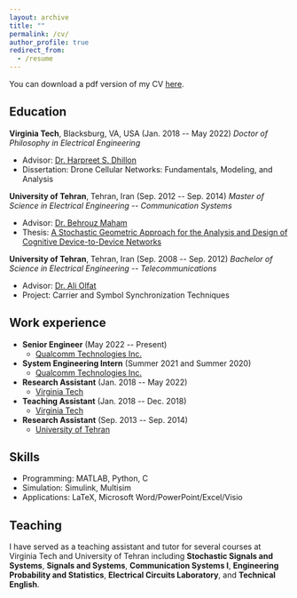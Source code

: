 ```yaml
---
layout: archive
title: ""
permalink: /cv/
author_profile: true
redirect_from:
  - /resume
---
```


You can download a pdf version of my CV [here](CV_MortezaBanagar.pdf).

Education
-----------
**Virginia Tech**, Blacksburg, VA, USA (Jan. 2018 -- May 2022)
*Doctor of Philosophy in Electrical Engineering*
* Advisor: [Dr. Harpreet S. Dhillon](https://www.dhillon.ece.vt.edu/)
* Dissertation: Drone Cellular Networks: Fundamentals, Modeling, and Analysis

**University of Tehran**, Tehran, Iran (Sep. 2012 -- Sep. 2014)
*Master of Science in Electrical Engineering -- Communication Systems*
* Advisor: [Dr. Behrouz Maham](https://sites.google.com/site/behrouzmaham/)
* Thesis: [A Stochastic Geometric Approach for the Analysis and Design of Cognitive Device-to-Device Networks](https://thesis2.ut.ac.ir/newthesis/UTCatalog/UTThesis/Forms/ThesisBrief.aspx?thesisID=02f11fe0-df63-4326-856d-182a9f660618)

**University of Tehran**, Tehran, Iran (Sep. 2008 -- Sep. 2012)
*Bachelor of Science in Electrical Engineering -- Telecommunications*
* Advisor: [Dr. Ali Olfat](https://scholar.google.com/citations?user=VmZ3M3UAAAAJ&hl=en)
* Project: Carrier and Symbol Synchronization Techniques

Work experience
-----------
* **Senior Engineer** (May 2022 -- Present)
  * [Qualcomm Technologies Inc.](https://www.qualcomm.com)
* **System Engineering Intern** (Summer 2021 and Summer 2020)
  * [Qualcomm Technologies Inc.](https://www.qualcomm.com)
* **Research Assistant** (Jan. 2018 -- May 2022)
  * [Virginia Tech](https://vt.edu)
* **Teaching Assistant** (Jan. 2018 -- Dec. 2018)
  * [Virginia Tech](https://vt.edu)
* **Research Assistant** (Sep. 2013 -- Sep. 2014)
  * [University of Tehran](https://ut.ac.ir/en)
  
Skills
-----------
* Programming: MATLAB, Python, C
* Simulation: Simulink, Multisim
* Applications: LaTeX, Microsoft Word/PowerPoint/Excel/Visio  
  
Teaching
-----------
I have served as a teaching assistant and tutor for several courses at Virginia Tech and University of Tehran including **Stochastic Signals and Systems**, **Signals and Systems**, **Communication Systems I**, **Engineering Probability and Statistics**, **Electrical Circuits Laboratory**, and **Technical English**.

